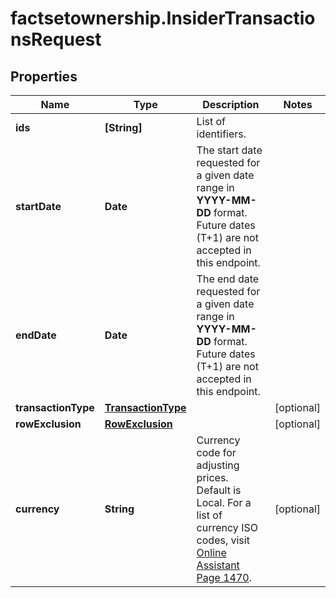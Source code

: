 # factsetownership.InsiderTransactionsRequest

## Properties

Name | Type | Description | Notes
------------ | ------------- | ------------- | -------------
**ids** | **[String]** | List of identifiers. | 
**startDate** | **Date** | The start date requested for a given date range in **YYYY-MM-DD** format. Future dates (T+1) are not accepted in this endpoint.  | 
**endDate** | **Date** | The end date requested for a given date range in **YYYY-MM-DD** format. Future dates (T+1) are not accepted in this endpoint.  | 
**transactionType** | [**TransactionType**](TransactionType.md) |  | [optional] 
**rowExclusion** | [**RowExclusion**](RowExclusion.md) |  | [optional] 
**currency** | **String** | Currency code for adjusting prices. Default is Local. For a list of currency ISO codes, visit [Online Assistant Page 1470](https://oa.apps.factset.com/pages/1470). | [optional] 


